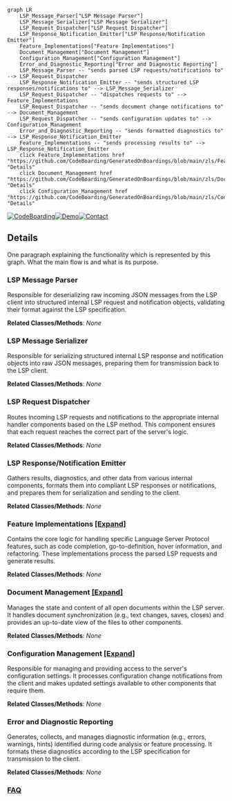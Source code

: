 ```mermaid
graph LR
    LSP_Message_Parser["LSP Message Parser"]
    LSP_Message_Serializer["LSP Message Serializer"]
    LSP_Request_Dispatcher["LSP Request Dispatcher"]
    LSP_Response_Notification_Emitter["LSP Response/Notification Emitter"]
    Feature_Implementations["Feature Implementations"]
    Document_Management["Document Management"]
    Configuration_Management["Configuration Management"]
    Error_and_Diagnostic_Reporting["Error and Diagnostic Reporting"]
    LSP_Message_Parser -- "sends parsed LSP requests/notifications to" --> LSP_Request_Dispatcher
    LSP_Response_Notification_Emitter -- "sends structured LSP responses/notifications to" --> LSP_Message_Serializer
    LSP_Request_Dispatcher -- "dispatches requests to" --> Feature_Implementations
    LSP_Request_Dispatcher -- "sends document change notifications to" --> Document_Management
    LSP_Request_Dispatcher -- "sends configuration updates to" --> Configuration_Management
    Error_and_Diagnostic_Reporting -- "sends formatted diagnostics to" --> LSP_Response_Notification_Emitter
    Feature_Implementations -- "sends processing results to" --> LSP_Response_Notification_Emitter
    click Feature_Implementations href "https://github.com/CodeBoarding/GeneratedOnBoardings/blob/main/zls/Feature_Implementations.md" "Details"
    click Document_Management href "https://github.com/CodeBoarding/GeneratedOnBoardings/blob/main/zls/Document_Management.md" "Details"
    click Configuration_Management href "https://github.com/CodeBoarding/GeneratedOnBoardings/blob/main/zls/Configuration_Management.md" "Details"
```

[![CodeBoarding](https://img.shields.io/badge/Generated%20by-CodeBoarding-9cf?style=flat-square)](https://github.com/CodeBoarding/GeneratedOnBoardings)[![Demo](https://img.shields.io/badge/Try%20our-Demo-blue?style=flat-square)](https://www.codeboarding.org/demo)[![Contact](https://img.shields.io/badge/Contact%20us%20-%20contact@codeboarding.org-lightgrey?style=flat-square)](mailto:contact@codeboarding.org)

## Details

One paragraph explaining the functionality which is represented by this graph. What the main flow is and what is its purpose.

### LSP Message Parser
Responsible for deserializing raw incoming JSON messages from the LSP client into structured internal LSP request and notification objects, validating their format against the LSP specification.


**Related Classes/Methods**: _None_

### LSP Message Serializer
Responsible for serializing structured internal LSP response and notification objects into raw JSON messages, preparing them for transmission back to the LSP client.


**Related Classes/Methods**: _None_

### LSP Request Dispatcher
Routes incoming LSP requests and notifications to the appropriate internal handler components based on the LSP method. This component ensures that each request reaches the correct part of the server's logic.


**Related Classes/Methods**: _None_

### LSP Response/Notification Emitter
Gathers results, diagnostics, and other data from various internal components, formats them into compliant LSP responses or notifications, and prepares them for serialization and sending to the client.


**Related Classes/Methods**: _None_

### Feature Implementations [[Expand]](./Feature_Implementations.md)
Contains the core logic for handling specific Language Server Protocol features, such as code completion, go-to-definition, hover information, and refactoring. These implementations process the parsed LSP requests and generate results.


**Related Classes/Methods**: _None_

### Document Management [[Expand]](./Document_Management.md)
Manages the state and content of all open documents within the LSP server. It handles document synchronization (e.g., text changes, saves, closes) and provides an up-to-date view of the files to other components.


**Related Classes/Methods**: _None_

### Configuration Management [[Expand]](./Configuration_Management.md)
Responsible for managing and providing access to the server's configuration settings. It processes configuration change notifications from the client and makes updated settings available to other components that require them.


**Related Classes/Methods**: _None_

### Error and Diagnostic Reporting
Generates, collects, and manages diagnostic information (e.g., errors, warnings, hints) identified during code analysis or feature processing. It formats these diagnostics according to the LSP specification for transmission to the client.


**Related Classes/Methods**: _None_



### [FAQ](https://github.com/CodeBoarding/GeneratedOnBoardings/tree/main?tab=readme-ov-file#faq)